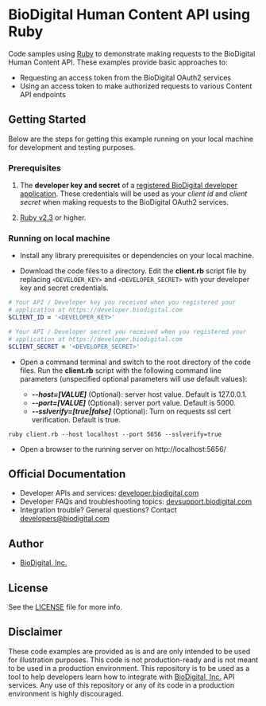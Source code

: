 ﻿BioDigital Human Content API using Ruby 
========



Code samples using [Ruby](https://www.ruby-lang.org) to demonstrate making requests to the BioDigital Human Content API.  These examples provide basic approaches to:

* Requesting an access token from the BioDigital OAuth2 services
* Using an access token to make authorized requests to various Content API endpoints


## Getting Started

Below are the steps for getting this example running on your local machine for development and testing purposes.


### Prerequisites

1.  The **developer key and secret** of a [registered BioDigital developer application](https://devsupport.biodigital.com/hc/en-us/articles/234450188-How-to-register-my-App).  These credentials will be used as your *client id* and *client secret* when making requests to the BioDigital OAuth2 services.

2. [Ruby v2.3](https://www.ruby-lang.org/en/downloads/) or higher.


### Running on local machine

* Install any library prerequisites or dependencies on your local machine.


*  Download the code files to a directory.  Edit the **client.rb** script file by replacing `<DEVELOER_KEY>` and `<DEVELOPER_SECRET>` with your developer key and secret credentials.


```ruby
# Your API / Developer key you received when you registered your
# application at https://developer.biodigital.com
$CLIENT_ID = '<DEVELOPER_KEY>'

# Your API / Developer secret you received when you registered your
# application at https://developer.biodigital.com
$CLIENT_SECRET = '<DEVELOPER_SECRET>'

```

*  Open a command terminal and switch to the root directory of the code files.  Run the **client.rb** script with the following command line parameters (unspecified optional parameters will use default values):
 
 	* **_--host=[VALUE]_**  (Optional):  server host value.  Default is 127.0.0.1.
 	* **_--port=[VALUE]_**   (Optional):  server port value.  Default is 5000.
 	* **_--sslverify=[true|false]_**  (Optional):  Turn on requests ssl cert verification.  Default is true.

```
ruby client.rb --host localhost --port 5656 --sslverify=true
```

* Open a browser to the running server on http://localhost:5656/    
  
  

## Official Documentation

* Developer APIs and services:   [developer.biodigital.com](https://developer.biodigital.com)
* Developer FAQs and troubleshooting topics:  [devsupport.biodigital.com](https://devsupport.biodigital.com)
* Integration trouble?  General questions?  Contact developers@biodigital.com


## Author

* [BioDigital, Inc.](https://www.biodigital.com/)


## License

See the [LICENSE](https://github.com/biodigital-inc/bdhuman-contentapi/blob/master/LICENSE) file for more info.


## Disclaimer

These code examples are provided as is and are only intended to be used for illustration purposes. This code is not production-ready and is not meant to be used in a production environment. This repository is to be used as a tool to help developers learn how to integrate with [BioDigital, Inc.](https://www.biodigital.com/) API services. Any use of this repository or any of its code in a production environment is highly discouraged.
